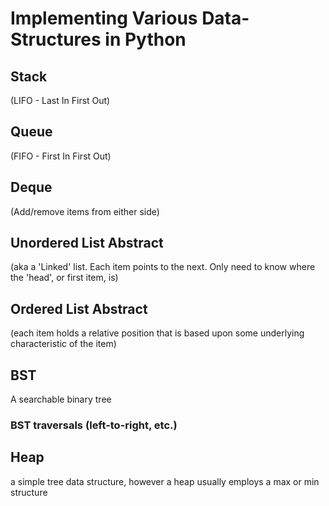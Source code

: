 # Implementing Various Data-Structures in Python

## Stack
(LIFO - Last In First Out)

## Queue
(FIFO - First In First Out)

## Deque
(Add/remove items from either side)

## Unordered List Abstract
(aka a 'Linked' list. Each item points to the next. Only need to know where the 'head', or first item, is)

## Ordered List Abstract
(each item holds a relative position that is based upon some underlying characteristic of the item)

## BST
A searchable binary tree
### BST traversals (left-to-right, etc.)

## Heap
a simple tree data structure, however a heap usually employs a max or min structure
